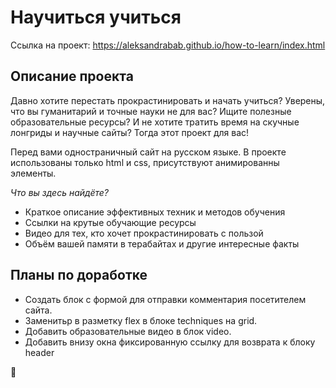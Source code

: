 # Научиться учиться

Ссылка на проект: https://aleksandrabab.github.io/how-to-learn/index.html

## Описание проекта
Давно хотите перестать прокрастинировать и начать учиться? Уверены, что вы гуманитарий и точные науки не для вас? Ищите полезные образовательные ресурсы? И не хотите тратить время на скучные лонгриды и научные сайты? Тогда этот проект для вас!

Перед вами одностраничный сайт на русском языке. В проекте использованы только html и css, присутствуют анимированны элементы. 

*Что вы здесь найдёте?*
* Краткое описание эффективных техник и методов обучения
* Ссылки на крутые обучающие ресурсы
* Видео для тех, кто хочет прокрастинировать с пользой
* Объём вашей памяти в терабайтах и другие интересные факты

## Планы по доработке
- Создать блок с формой для отправки комментария посетителем сайта.
- Заменитьр в разметку flex в блоке techniques на grid.
- Добавить образовательные видео в блок video.
- Добавить внизу окна фиксированную ссылку для возврата к блоку header

:purple_heart:

